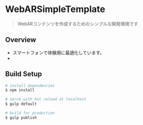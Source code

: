 # WebARSimpleTemplate

> WebARコンテンツを作成するためのシンプルな開発環境です

## Overview
- スマートフォンで体験用に最適化しています。
- 


## Build Setup

``` bash
# install dependencies
$ npm install

# serve with hot reload at localhost
$ gulp default

# build for production
$ gulp publish
```


